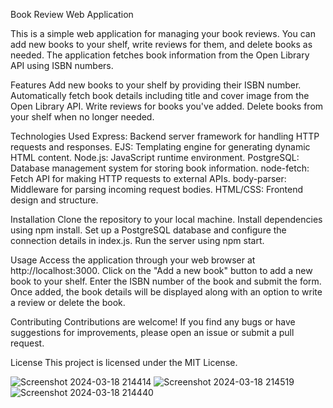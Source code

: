 Book Review Web Application

This is a simple web application for managing your book reviews. You can add new books to your shelf, write reviews for them, and delete books as needed. The application fetches book information from the Open Library API using ISBN numbers.

Features
Add new books to your shelf by providing their ISBN number.
Automatically fetch book details including title and cover image from the Open Library API.
Write reviews for books you've added.
Delete books from your shelf when no longer needed.

Technologies Used
Express: Backend server framework for handling HTTP requests and responses.
EJS: Templating engine for generating dynamic HTML content.
Node.js: JavaScript runtime environment.
PostgreSQL: Database management system for storing book information.
node-fetch: Fetch API for making HTTP requests to external APIs.
body-parser: Middleware for parsing incoming request bodies.
HTML/CSS: Frontend design and structure.

Installation
Clone the repository to your local machine.
Install dependencies using npm install.
Set up a PostgreSQL database and configure the connection details in index.js.
Run the server using npm start.

Usage
Access the application through your web browser at http://localhost:3000.
Click on the "Add a new book" button to add a new book to your shelf.
Enter the ISBN number of the book and submit the form.
Once added, the book details will be displayed along with an option to write a review or delete the book.

Contributing
Contributions are welcome! If you find any bugs or have suggestions for improvements, please open an issue or submit a pull request.

License
This project is licensed under the MIT License.


![Screenshot 2024-03-18 214414](https://github.com/ibrahimdrsn/My-BookShelf/assets/155435456/90a29561-61a1-4af5-ac70-a997bd5beeb6)
![Screenshot 2024-03-18 214519](https://github.com/ibrahimdrsn/My-BookShelf/assets/155435456/152d320a-36e3-4427-a475-7acb9008aa71)
![Screenshot 2024-03-18 214440](https://github.com/ibrahimdrsn/My-BookShelf/assets/155435456/0405007c-3264-437a-bde0-095824ae03f3)


